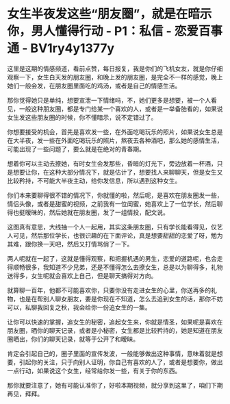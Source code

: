 # 女生半夜发这些“朋友圈”，就是在暗示你，男人懂得行动 - P1：私信 - 恋爱百事通 - BV1ry4y1377y

这里是这期的情感频道，看前点赞，每日报复，我是你们的飞机女友，就是你仔细观察一下，女生白天发的朋友圈，和晚上发的朋友圈，是完全不一样的感觉，晚上她们一般会发，在朋友圈里面吃的鸡汤，或者是自己的情感生活。

那你觉得她只是单纯，想要宣泄一下情绪吗，不，她们更多是想要，被一个人看见，一般这种朋友圈，都是专门给某一个喜欢的人，或者是一举备胎看的，如果说女生发这些朋友圈的时候，你不懂暗示，说不定错过了。

你想要接受的机会，首先是喜欢发一些，在外面吃喝玩乐的照片，如果说女生总是在大半夜，发一些在外面吃喝玩乐的照片，熬夜去各种酒吧，那么她的感情生活，可能出现了一些问题了，要么就是在绝对的青春期。

想着你可以主动去撩她，有时女生会发那些，昏暗的灯光下，旁边放着一杯酒，只是想要让你，在这种大部分情况下，就是估计了，想要找人来聊聊天，但是女生又比较矜持，不可能大半夜主动，给你发信息，所以遇到这种女生。

你们本来要聊得很不错的情况下，你就懂的啦，然后呢，是喜欢在朋友圈发一些，情侣头像，或者是甜蜜的视频，之前我有一位闺蜜，她喜欢上了一位学长，然后聊得也挺暧昧的，然后她就在朋友圈，发了一组情投，配文说。

这图真有意思，大线抽一个人一起用，其实这条朋友圈，只有学长能看得见，仅艺人可见，然后那位学长，也很识趣的在下面评论，真是想要甜甜的恋爱了呀，勉为其难，跟你换一天吧，然后又打情骂俏了一下。

两人呢就在一起了，这就是懂得观察，和把握机遇的男生，恋爱的道路呢，也会走得顺畅很多，我知道不少兄弟，还是不懂得怎么去撩女生，总是以为聊得多，礼物送得多，女生呢就会喜欢上自己，但是聊天搞得对方向。

就算聊一百年，他都不可能喜欢你，只要你没有走进女生的心里，你送再多的礼物，也是在帮别人聊女朋友，要是你现在不知道，怎么去追到女生的话，那你不妨可以，私聊我回复之秋，我会给你一份追女生的一集。

让你可以快速的掌握，追女生的秘密，追起女生来，你就是情圣，如果呢是喜欢在朋友圈，晒你的聊天记录，或者是小秘密，女生都是比较矜持的，她是知道在朋友圈晒出，你们的聊天记录，就等于公开了和暧昧。

肯定会引起自己的，圈子里面的宣传发波，一般能够做出这种事情，意味着就是想要，引起你的关注，只于向别人证明，你自己有喜欢的人了，或者是想要你，做出一点行动，如果说这个女生，经常给你发一些，有关于你的东西。

那你就要注意了，她有可能认准你了，好啦本期视频，就分享到这里了，咱们下期再见，拜拜。